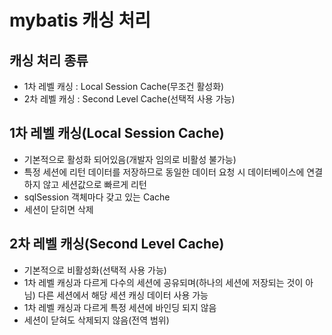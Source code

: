 # mybatis 캐싱 처리

## 캐싱 처리 종류
- 1차 레벨 캐싱 : Local Session Cache(무조건 활성화)
- 2차 레벨 캐싱 : Second Level Cache(선택적 사용 가능)

## 1차 레벨 캐싱(Local Session Cache)
- 기본적으로 활성화 되어있음(개발자 임의로 비활성 불가능)
- 특정 세션에 리턴 데이터를 저장하므로 동일한 데이터 요청 시 데이터베이스에 연결하지 않고 세션값으로 빠르게 리턴
- sqlSession 객체마다 갖고 있는 Cache
- 세션이 닫히면 삭제

## 2차 레벨 캐싱(Second Level Cache)
- 기본적으로 비활성화(선택적 사용 가능)
- 1차 레벨 캐싱과 다르게 다수의 세션에 공유되며(하나의 세션에 저장되는 것이 아님) 다른 세션에서 해당 세션 캐싱 데이터 사용 가능
- 1차 레벨 캐싱과 다르게 특정 세션에 바인딩 되지 않음
- 세션이 닫혀도 삭제되지 않음(전역 범위)